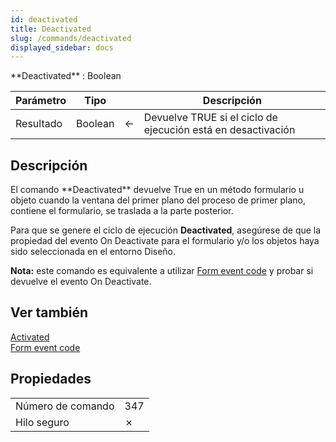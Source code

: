 ```yaml
---
id: deactivated
title: Deactivated
slug: /commands/deactivated
displayed_sidebar: docs
---
```


<!--REF #_command_.Deactivated.Syntax-->**Deactivated**  : Boolean<!-- END REF-->
<!--REF #_command_.Deactivated.Params-->
| Parámetro | Tipo |  | Descripción |
| --- | --- | --- | --- |
| Resultado | Boolean | &#8592; | Devuelve TRUE si el ciclo de ejecución está en desactivación |

<!-- END REF-->

## Descripción 

<!--REF #_command_.Deactivated.Summary-->El comando **Deactivated** devuelve True en un método formulario u objeto cuando la ventana del primer plano del proceso de primer plano, contiene el formulario, se traslada a la parte posterior.<!-- END REF-->

Para que se genere el ciclo de ejecución **Deactivated**, asegúrese de que la propiedad del evento On Deactivate para el formulario y/o los objetos haya sido seleccionada en el entorno Diseño. 

**Nota:** este comando es equivalente a utilizar [Form event code](../commands/form-event-code.md) y probar si devuelve el evento On Deactivate.

## Ver también 

[Activated](activated.md)  
[Form event code](../commands/form-event-code.md)  

## Propiedades

|  |  |
| --- | --- |
| Número de comando | 347 |
| Hilo seguro | &cross; |



